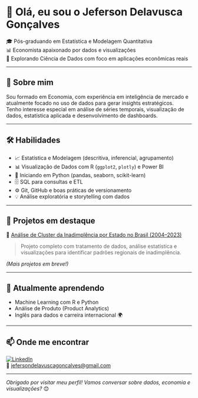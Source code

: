 # 👋 Olá, eu sou o Jeferson Delavusca Gonçalves

🎓 Pós-graduando em Estatística e Modelagem Quantitativa  
📊 Economista apaixonado por dados e visualizações  
🚀 Explorando Ciência de Dados com foco em aplicações econômicas reais  

---

## 💼 Sobre mim

Sou formado em Economia, com experiência em inteligência de mercado e atualmente focado no uso de dados para gerar insights estratégicos.  
Tenho interesse especial em análise de séries temporais, visualização de dados, estatística aplicada e desenvolvimento de dashboards.

---

## 🛠️ Habilidades

- 📈 Estatística e Modelagem (descritiva, inferencial, agrupamento)
- 📊 Visualização de Dados com R (`ggplot2`, `plotly`) e Power BI
- 🐍 Iniciando em Python (pandas, seaborn, scikit-learn)
- 🗄️ SQL para consultas e ETL
- ⚙️ Git, GitHub e boas práticas de versionamento
- 💡 Análise exploratória e storytelling com dados

---

## 📂 Projetos em destaque

🔹 [Análise de Cluster da Inadimplência por Estado no Brasil (2004–2023)](https://github.com/Jeff-Delavusca/inadimplencia-cluster-brasil)  
> Projeto completo com tratamento de dados, análise estatística e visualizações para identificar padrões regionais de inadimplência.

*(Mais projetos em breve!)*

---

## 🌱 Atualmente aprendendo

- Machine Learning com R e Python
- Análise de Produto (Product Analytics)
- Inglês para dados e carreira internacional 🌍

---

## 📫 Onde me encontrar

[![LinkedIn](https://img.shields.io/badge/-LinkedIn-0077B5?logo=linkedin&logoColor=white&style=flat-square)](https://www.linkedin.com/in/jefersondelavusca/)  
📧 jefersondelavuscagoncalves@gmail.com 

---

_Obrigado por visitar meu perfil! Vamos conversar sobre dados, economia e visualizações?_ 😊
